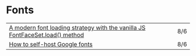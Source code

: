 # Fonts

|  |  |
| :--- | :--- |
| [A modern font loading strategy with the vanilla JS FontFaceSet.load\(\) method](https://gomakethings.com/a-modern-font-loading-strategy-with-the-vanilla-js-fontfaceset.load-method/) | 8/6 |
| [How to self-host Google fonts](https://gomakethings.com/how-to-self-host-google-fonts/?mc_cid=8c68915afd&mc_eid=[UNIQID]) | 8/6 |

